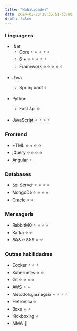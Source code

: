 ```yaml
---
title: "Habilidades"
date: 2024-01-23T18:30:51-03:00
draft: false
---
```


### Linguagens

+ .Net
    * Core ⭐ ⭐ ⭐ ⭐ ⭐
    * 6 + ⭐ ⭐ ⭐ ⭐ ⭐
    * Framework ⭐ ⭐ ⭐ ⭐ ⭐

- Java
    - Spring boot ⭐

- Python
    * Fast Api ⭐

- JavaScript ⭐ ⭐ ⭐ ⭐

### Frontend
- HTML ⭐ ⭐ ⭐ ⭐
- jQuery ⭐ ⭐ ⭐ ⭐
- Angular ⭐

### Databases
- Sql Server ⭐ ⭐ ⭐ ⭐
- MongoDb ⭐ ⭐ ⭐ ⭐
- Oracle ⭐ ⭐

### Mensageria
+ RabbitMQ ⭐ ⭐ ⭐ ⭐ 
+ Kafka ⭐ ⭐ 
+ SQS e SNS ⭐ ⭐ 

### Outras habilidadres
+ Docker ⭐ ⭐ ⭐ 
+ Kubernetes ⭐ ⭐
+ Git ⭐ ⭐ ⭐ ⭐
+ AWS ⭐ ⭐
+ Metodologias ágeis ⭐ ⭐ ⭐ ⭐
+ Eletrônica ⭐
+ Boxe ⭐ ⭐ 
+ Kickboxing ⭐ 
+ MMA 🥲